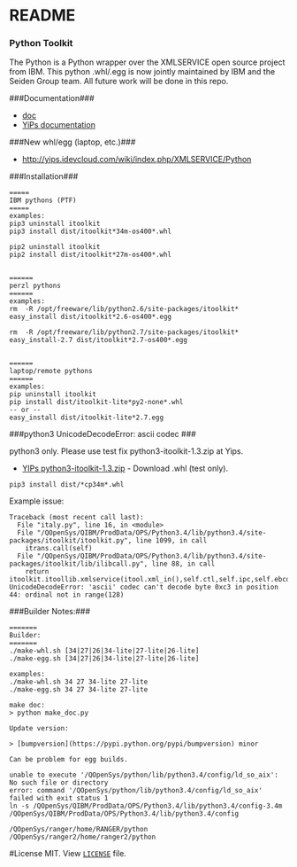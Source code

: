 # README #

### Python Toolkit ###
The Python is a Python wrapper over the XMLSERVICE open source project from IBM. 
This python .whl/.egg is now jointly maintained by IBM and the Seiden Group team. 
All future work will be done in this repo.

###Documentation###
* [doc](http://python-itoolkit.readthedocs.io/en/latest)
* [YiPs documentation](http://yips.idevcloud.com/wiki/index.php/XMLSERVICE/Python)

###New whl/egg (laptop, etc.)###
* http://yips.idevcloud.com/wiki/index.php/XMLSERVICE/Python


###Installation###

```
=====
IBM pythons (PTF)
=====
examples:
pip3 uninstall itoolkit
pip3 install dist/itoolkit*34m-os400*.whl

pip2 uninstall itoolkit
pip2 install dist/itoolkit*27m-os400*.whl


======
perzl pythons
======
examples:
rm  -R /opt/freeware/lib/python2.6/site-packages/itoolkit*
easy_install dist/itoolkit*2.6-os400*.egg

rm  -R /opt/freeware/lib/python2.7/site-packages/itoolkit*
easy_install-2.7 dist/itoolkit*2.7-os400*.egg


======
laptop/remote pythons
======
examples:
pip uninstall itoolkit
pip install dist/itoolkit-lite*py2-none*.whl
-- or --
easy_install dist/itoolkit-lite*2.7.egg

```

###python3 UnicodeDecodeError: ascii codec ###

python3 only. Please use test fix  python3-itoolkit-1.3.zip at Yips.

* [YIPs python3-itoolkit-1.3.zip]( http://yips.idevcloud.com/wiki/index.php/XMLSERVICE/Python) - Download .whl (test only).

```
pip3 install dist/*cp34m*.whl
```

Example issue:

```
Traceback (most recent call last):
  File "italy.py", line 16, in <module>
  File "/QOpenSys/QIBM/ProdData/OPS/Python3.4/lib/python3.4/site-packages/itoolkit/itoolkit.py", line 1099, in call
    itrans.call(self)
  File "/QOpenSys/QIBM/ProdData/OPS/Python3.4/lib/python3.4/site-packages/itoolkit/lib/ilibcall.py", line 88, in call
    return itoolkit.itoollib.xmlservice(itool.xml_in(),self.ctl,self.ipc,self.ebcdic_ccsid,self.pase_ccsid)
UnicodeDecodeError: 'ascii' codec can't decode byte 0xc3 in position 44: ordinal not in range(128)
```



###Builder Notes:###
```
=======
Builder:
=======
./make-whl.sh [34|27|26|34-lite|27-lite|26-lite]
./make-egg.sh [34|27|26|34-lite|27-lite|26-lite]

examples:
./make-whl.sh 34 27 34-lite 27-lite
./make-egg.sh 34 27 34-lite 27-lite

make doc:
> python make_doc.py

Update version:

> [bumpversion](https://pypi.python.org/pypi/bumpversion) minor

Can be problem for egg builds.

unable to execute '/QOpenSys/python/lib/python3.4/config/ld_so_aix': No such file or directory
error: command '/QOpenSys/python/lib/python3.4/config/ld_so_aix' failed with exit status 1
ln -s /QOpenSys/QIBM/ProdData/OPS/Python3.4/lib/python3.4/config-3.4m /QOpenSys/QIBM/ProdData/OPS/Python3.4/lib/python3.4/config

/QOpenSys/ranger/home/RANGER/python
/QOpenSys/ranger2/home/ranger2/python
```

#License
MIT.  View [`LICENSE`](https://bitbucket.org/litmis/python-itoolkit/src) file.
